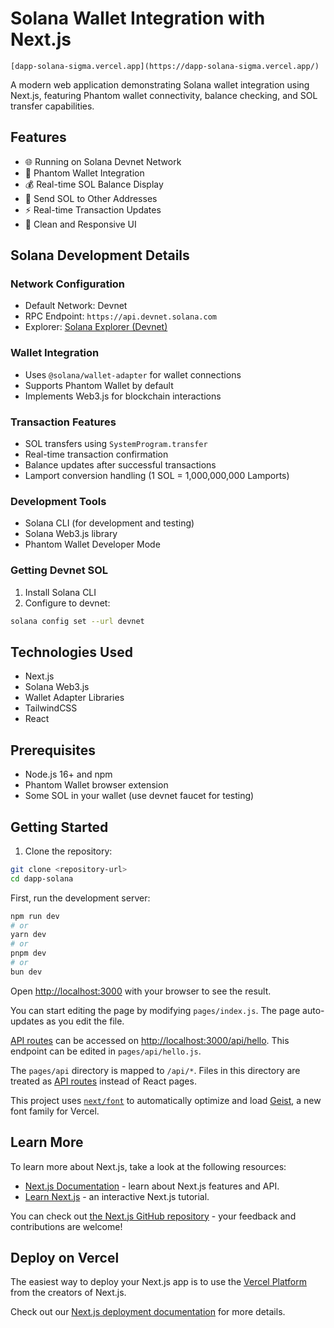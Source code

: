 # Solana Wallet Integration with Next.js


`[dapp-solana-sigma.vercel.app](https://dapp-solana-sigma.vercel.app/)`

A modern web application demonstrating Solana wallet integration using Next.js, featuring Phantom wallet connectivity, balance checking, and SOL transfer capabilities.

## Features
- 🌐  Running on Solana Devnet Network
- 🔐 Phantom Wallet Integration
- 💰 Real-time SOL Balance Display
- 💸 Send SOL to Other Addresses
- ⚡ Real-time Transaction Updates
- 🎨 Clean and Responsive UI

## Solana Development Details

### Network Configuration
- Default Network: Devnet
- RPC Endpoint: `https://api.devnet.solana.com`
- Explorer: [Solana Explorer (Devnet)](https://explorer.solana.com/?cluster=devnet)

### Wallet Integration
- Uses `@solana/wallet-adapter` for wallet connections
- Supports Phantom Wallet by default
- Implements Web3.js for blockchain interactions

### Transaction Features
- SOL transfers using `SystemProgram.transfer`
- Real-time transaction confirmation
- Balance updates after successful transactions
- Lamport conversion handling (1 SOL = 1,000,000,000 Lamports)

### Development Tools
- Solana CLI (for development and testing)
- Solana Web3.js library
- Phantom Wallet Developer Mode

### Getting Devnet SOL
1. Install Solana CLI
2. Configure to devnet:
```bash
solana config set --url devnet
```

## Technologies Used

- Next.js
- Solana Web3.js
- Wallet Adapter Libraries
- TailwindCSS
- React

## Prerequisites

- Node.js 16+ and npm
- Phantom Wallet browser extension
- Some SOL in your wallet (use devnet faucet for testing)

## Getting Started

1. Clone the repository:
```bash
git clone <repository-url>
cd dapp-solana
```

First, run the development server:

```bash
npm run dev
# or
yarn dev
# or
pnpm dev
# or
bun dev
```

Open [http://localhost:3000](http://localhost:3000) with your browser to see the result.

You can start editing the page by modifying `pages/index.js`. The page auto-updates as you edit the file.

[API routes](https://nextjs.org/docs/pages/building-your-application/routing/api-routes) can be accessed on [http://localhost:3000/api/hello](http://localhost:3000/api/hello). This endpoint can be edited in `pages/api/hello.js`.

The `pages/api` directory is mapped to `/api/*`. Files in this directory are treated as [API routes](https://nextjs.org/docs/pages/building-your-application/routing/api-routes) instead of React pages.

This project uses [`next/font`](https://nextjs.org/docs/pages/building-your-application/optimizing/fonts) to automatically optimize and load [Geist](https://vercel.com/font), a new font family for Vercel.

## Learn More

To learn more about Next.js, take a look at the following resources:

- [Next.js Documentation](https://nextjs.org/docs) - learn about Next.js features and API.
- [Learn Next.js](https://nextjs.org/learn-pages-router) - an interactive Next.js tutorial.

You can check out [the Next.js GitHub repository](https://github.com/vercel/next.js) - your feedback and contributions are welcome!

## Deploy on Vercel

The easiest way to deploy your Next.js app is to use the [Vercel Platform](https://vercel.com/new?utm_medium=default-template&filter=next.js&utm_source=create-next-app&utm_campaign=create-next-app-readme) from the creators of Next.js.

Check out our [Next.js deployment documentation](https://nextjs.org/docs/pages/building-your-application/deploying) for more details.
```
